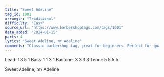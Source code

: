 ```yaml
---
title: "Sweet Adeline"
tag_id: 1001
arranger: "Traditional"
difficulty: "Easy"
source_url: "https://www.barbershoptags.com/tags/1001"
date_added: "2024-01-15"
parts: 4
lyrics: "Sweet Adeline, my Adeline"
comments: "Classic barbershop tag, great for beginners. Perfect for quartet practice and learning basic harmonies."
---
```


Lead: 1 3 5 1
Bass: 1 1 3 1
Baritone: 3 3 3 3
Tenor: 5 5 5 5

Sweet Adeline, my Adeline
